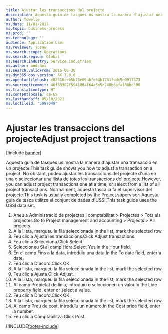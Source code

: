 ```yaml
---
title: Ajustar les transaccions del projecte
description: Aquesta guia de tasques us mostra la manera d'ajustar una transacció en un projecte.
author: Yowelle
ms.date: 11/01/2017
ms.topic: business-process
ms.prod: ''
ms.technology: ''
audience: Application User
ms.reviewer: josaw
ms.search.scope: Operations
ms.search.region: Global
ms.search.industry: Service industries
ms.author: andchoi
ms.search.validFrom: 2016-06-30
ms.dyn365.ops.version: AX 7.0.0
ms.openlocfilehash: c02816ceb5b75e00abfe54b1741fddc9e0917873
ms.sourcegitcommit: 40f68387f594180af64a5e5c748b6efa188bd300
ms.translationtype: HT
ms.contentlocale: ca-ES
ms.lasthandoff: 05/10/2021
ms.locfileid: "5997049"
---
```

# <a name="adjust-project-transactions"></a><span data-ttu-id="94e2b-103">Ajustar les transaccions del projecte</span><span class="sxs-lookup"><span data-stu-id="94e2b-103">Adjust project transactions</span></span>

[!include [banner](../../includes/banner.md)]

<span data-ttu-id="94e2b-104">Aquesta guia de tasques us mostra la manera d'ajustar una transacció en un projecte.</span><span class="sxs-lookup"><span data-stu-id="94e2b-104">This task guide shows you how to adjust a transaction on a project.</span></span> <span data-ttu-id="94e2b-105">No obstant, podeu ajustar les transaccions del projecte d'una en una o seleccionar una llista de totes les transaccions del projecte.</span><span class="sxs-lookup"><span data-stu-id="94e2b-105">However, you can adjust project transactions one at a time, or select from a list of all project transactions.</span></span> <span data-ttu-id="94e2b-106">Normalment, aquesta tasca la fa el supervisor del projecte.</span><span class="sxs-lookup"><span data-stu-id="94e2b-106">This task is usually completed by the Project supervisor.</span></span> <span data-ttu-id="94e2b-107">Aquesta guia de tasca utilitza el conjunt de dades d'USSI.</span><span class="sxs-lookup"><span data-stu-id="94e2b-107">This task guide uses the USSI data set.</span></span>

1. <span data-ttu-id="94e2b-108">Aneu a Administració de projectes i comptabilitat > Projectes > Tots els projectes.</span><span class="sxs-lookup"><span data-stu-id="94e2b-108">Go to Project management and accounting > Projects > All projects.</span></span> 
2. <span data-ttu-id="94e2b-109">A la llista, marqueu la fila seleccionada.</span><span class="sxs-lookup"><span data-stu-id="94e2b-109">In the list, mark the selected row.</span></span> 
3. <span data-ttu-id="94e2b-110">Feu clic a Ajusta les transaccions.</span><span class="sxs-lookup"><span data-stu-id="94e2b-110">Click Adjust transactions.</span></span> 
4. <span data-ttu-id="94e2b-111">Feu clic a Selecciona.</span><span class="sxs-lookup"><span data-stu-id="94e2b-111">Click Select.</span></span> 
5. <span data-ttu-id="94e2b-112">Seleccioneu Sí al camp Hora.</span><span class="sxs-lookup"><span data-stu-id="94e2b-112">Select Yes in the Hour field.</span></span> 
6. <span data-ttu-id="94e2b-113">En el camp Fins a la data, introduïu una data.</span><span class="sxs-lookup"><span data-stu-id="94e2b-113">In the To date field, enter a date.</span></span> 
7. <span data-ttu-id="94e2b-114">Feu clic a D'acord.</span><span class="sxs-lookup"><span data-stu-id="94e2b-114">Click OK.</span></span> 
8. <span data-ttu-id="94e2b-115">A la llista, marqueu la fila seleccionada.</span><span class="sxs-lookup"><span data-stu-id="94e2b-115">In the list, mark the selected row.</span></span> 
9. <span data-ttu-id="94e2b-116">Feu clic a Ajusta.</span><span class="sxs-lookup"><span data-stu-id="94e2b-116">Click Adjust.</span></span> 
10. <span data-ttu-id="94e2b-117">A la llista, marqueu la fila seleccionada.</span><span class="sxs-lookup"><span data-stu-id="94e2b-117">In the list, mark the selected row.</span></span> 
11. <span data-ttu-id="94e2b-118">Al camp Propietat de línia, introduïu o seleccioneu un valor.</span><span class="sxs-lookup"><span data-stu-id="94e2b-118">In the Line property field, enter or select a value.</span></span> 
12. <span data-ttu-id="94e2b-119">Feu clic a D'acord.</span><span class="sxs-lookup"><span data-stu-id="94e2b-119">Click OK.</span></span> 
13. <span data-ttu-id="94e2b-120">A la llista, marqueu la fila seleccionada.</span><span class="sxs-lookup"><span data-stu-id="94e2b-120">In the list, mark the selected row.</span></span> 
14. <span data-ttu-id="94e2b-121">Al camp Preu de cost, introduïu un número.</span><span class="sxs-lookup"><span data-stu-id="94e2b-121">In the Cost price field, enter a number.</span></span> 
15. <span data-ttu-id="94e2b-122">Feu clic a Comptabilitza.</span><span class="sxs-lookup"><span data-stu-id="94e2b-122">Click Post.</span></span> 


[!INCLUDE[footer-include](../../includes/footer-banner.md)]